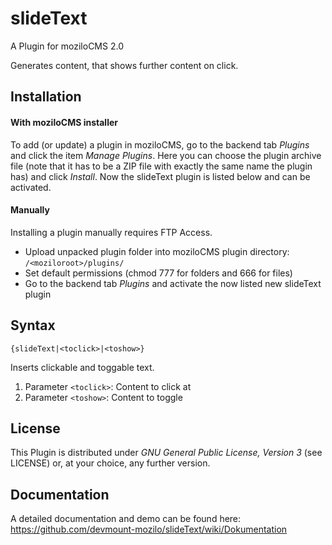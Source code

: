 # slideText
A Plugin for moziloCMS 2.0

Generates content, that shows further content on click.

## Installation
#### With moziloCMS installer
To add (or update) a plugin in moziloCMS, go to the backend tab *Plugins* and click the item *Manage Plugins*. Here you can choose the plugin archive file (note that it has to be a ZIP file with exactly the same name the plugin has) and click *Install*. Now the slideText plugin is listed below and can be activated.

#### Manually
Installing a plugin manually requires FTP Access.
- Upload unpacked plugin folder into moziloCMS plugin directory: ```/<moziloroot>/plugins/```
- Set default permissions (chmod 777 for folders and 666 for files)
- Go to the backend tab *Plugins* and activate the now listed new slideText plugin

## Syntax
```
{slideText|<toclick>|<toshow>}
```
Inserts clickable and toggable text.

1. Parameter ```<toclick>```: Content to click at
2. Parameter ```<toshow>```: Content to toggle

## License
This Plugin is distributed under *GNU General Public License, Version 3* (see LICENSE) or, at your choice, any further version.

## Documentation
A detailed documentation and demo can be found here:  
https://github.com/devmount-mozilo/slideText/wiki/Dokumentation
